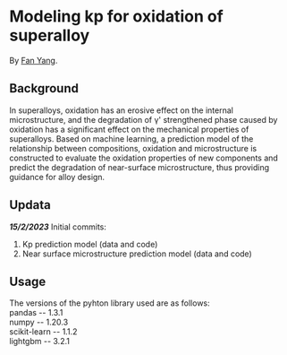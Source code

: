 # Modeling kp for oxidation of superalloy
By [Fan Yang](https://github.com/fanYang-X).

## Background  
In superalloys, oxidation has an erosive effect on the internal microstructure, and the degradation of γ' strengthened phase caused by oxidation has a significant effect on the mechanical properties of superalloys. Based on machine learning, a prediction model of the relationship between compositions, oxidation and microstructure is constructed to evaluate the oxidation properties of new components and predict the degradation of near-surface microstructure, thus providing guidance for alloy design.

## Updata

***15/2/2023***
Initial commits:

1. Kp prediction model (data and code)
2. Near surface microstructure prediction model (data and code)

## Usage 

The versions of the pyhton library used are as follows:  
pandas -- 1.3.1  
numpy -- 1.20.3  
scikit-learn -- 1.1.2  
lightgbm -- 3.2.1  
